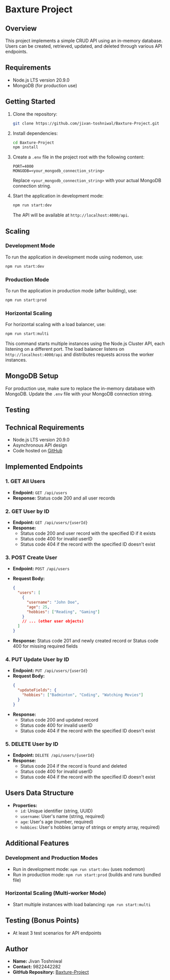 # Baxture Project

## Overview

This project implements a simple CRUD API using an in-memory database. Users can be created, retrieved, updated, and deleted through various API endpoints.

## Requirements

- Node.js LTS version 20.9.0
- MongoDB (for production use)

## Getting Started

1. Clone the repository:

   ```bash
   git clone https://github.com/jivan-toshniwal/Baxture-Project.git
   ```

2. Install dependencies:

   ```bash
   cd Baxture-Project
   npm install
   ```

3. Create a `.env` file in the project root with the following content:

   ```
   PORT=4000
   MONGODB=<your_mongodb_connection_string>
   ```

   Replace `<your_mongodb_connection_string>` with your actual MongoDB connection string.

4. Start the application in development mode:

   ```bash
   npm run start:dev
   ```

   The API will be available at `http://localhost:4000/api`.

## Scaling

### Development Mode

To run the application in development mode using nodemon, use:

```bash
npm run start:dev
```

### Production Mode

To run the application in production mode (after building), use:

```bash
npm run start:prod
```

### Horizontal Scaling

For horizontal scaling with a load balancer, use:

```bash
npm run start:multi
```

This command starts multiple instances using the Node.js Cluster API, each listening on a different port. The load balancer listens on `http://localhost:4000/api` and distributes requests across the worker instances.

## MongoDB Setup

For production use, make sure to replace the in-memory database with MongoDB. Update the `.env` file with your MongoDB connection string.

## Testing

## Technical Requirements

- Node.js LTS version 20.9.0
- Asynchronous API design
- Code hosted on [GitHub](https://github.com/jivan-toshniwal/Baxture-Project)

## Implemented Endpoints

### 1. GET All Users

- **Endpoint:** `GET /api/users`
- **Response:** Status code 200 and all user records

### 2. GET User by ID

- **Endpoint:** `GET /api/users/{userId}`
- **Response:**
  - Status code 200 and user record with the specified ID if it exists
  - Status code 400 for invalid userID
  - Status code 404 if the record with the specified ID doesn't exist

### 3. POST Create User

- **Endpoint:** `POST /api/users`
- **Request Body:**

  ```json
  {
    "users": [
      {
        "username": "John Doe",
        "age": 25,
        "hobbies": ["Reading", "Gaming"]
      }
      // ... (other user objects)
    ]
  }
  ```

- **Response:** Status code 201 and newly created record or Status code 400 for missing required fields

### 4. PUT Update User by ID

- **Endpoint:** `PUT /api/users/{userId}`
- **Request Body:**
  ```json
  {
    "updateFields": {
      "hobbies": ["Badminton", "Coding", "Watching Movies"]
    }
  }
  ```
- **Response:**
  - Status code 200 and updated record
  - Status code 400 for invalid userID
  - Status code 404 if the record with the specified ID doesn't exist

### 5. DELETE User by ID

- **Endpoint:** `DELETE /api/users/{userId}`
- **Response:**
  - Status code 204 if the record is found and deleted
  - Status code 400 for invalid userID
  - Status code 404 if the record with the specified ID doesn't exist

## Users Data Structure

- **Properties:**
  - `id`: Unique identifier (string, UUID)
  - `username`: User's name (string, required)
  - `age`: User's age (number, required)
  - `hobbies`: User's hobbies (array of strings or empty array, required)

## Additional Features

### Development and Production Modes

- Run in development mode: `npm run start:dev` (uses nodemon)
- Run in production mode: `npm run start:prod` (builds and runs bundled file)

### Horizontal Scaling (Multi-worker Mode)

- Start multiple instances with load balancing: `npm run start:multi`

## Testing (Bonus Points)

- At least 3 test scenarios for API endpoints

## Author

- **Name:** Jivan Toshniwal
- **Contact:** 9822442282
- **GitHub Repository:** [Baxture-Project](https://github.com/jivan-toshniwal/Baxture-Project)
